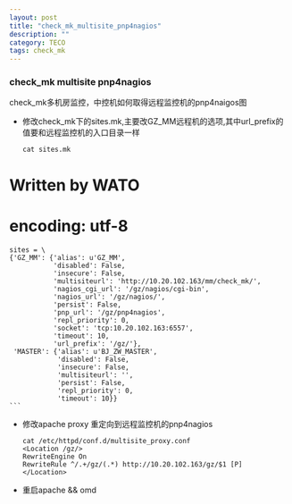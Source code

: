 ```yaml
---
layout: post
title: "check_mk_multisite_pnp4nagios"
description: ""
category: TECO
tags: check_mk
---
```


### check_mk multisite pnp4nagios

check_mk多机房监控，中控机如何取得远程监控机的pnp4naigos图

* 修改check_mk下的sites.mk,主要改GZ_MM远程机的选项,其中url_prefix的值要和远程监控机的入口目录一样

    ```
    cat sites.mk 
# Written by WATO
# encoding: utf-8

    sites = \
    {'GZ_MM': {'alias': u'GZ_MM',
               'disabled': False,
               'insecure': False,
               'multisiteurl': 'http://10.20.102.163/mm/check_mk/',
               'nagios_cgi_url': '/gz/nagios/cgi-bin',
               'nagios_url': '/gz/nagios/',
               'persist': False,
               'pnp_url': '/gz/pnp4nagios',
               'repl_priority': 0,
               'socket': 'tcp:10.20.102.163:6557',
               'timeout': 10,
               'url_prefix': '/gz/'},
     'MASTER': {'alias': u'BJ_ZW_MASTER',
                'disabled': False,
                'insecure': False,
                'multisiteurl': '',
                'persist': False,
                'repl_priority': 0,
                'timeout': 10}}
    ```
* 修改apache proxy 重定向到远程监控机的pnp4nagios

    ```
    cat /etc/httpd/conf.d/multisite_proxy.conf
    <Location /gz/>
    RewriteEngine On
    RewriteRule ^/.+/gz/(.*) http://10.20.102.163/gz/$1 [P]
    </Location>
    ```
* 重启apache && omd
